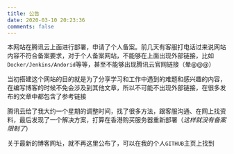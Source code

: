```yaml
---
title: 公告
date: 2020-03-10 20:23:36
comments: false
---
```


本网站在腾讯云上面进行部署，申请了个人备案。前几天有客服打电话过来说网站内容不符合备案要求，对于个人备案网站，不能够在上面出现外部链接，比如`Docker/Jenkins/Andorid`等等，甚至不能够出现腾讯云官网链接（晕@@@）

当初搭建这个网站的目的就是为了分享学习和工作中遇到的难题和感兴趣的内容，在编写博客的时候不免会涉及到其他文章，所以不可能不出现外部链接，在很多发布的文章中都包含了参考链接

腾讯云给了我大约一个星期的调整时间，找了很多方法，跟客服沟通、在网上找资料，最后发现了一个解决方案，打算在香港购买服务器重新部署（*这样就没有备案限制了*）

关于最新的博客网址，就不再这里公布了，可以在我的个人`GITHUB`主页上找到